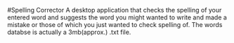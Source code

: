 #Spelling Corrector
A desktop application that checks the spelling of your entered word and suggests the word you might wanted to write and made a mistake or those of which you just wanted to check spelling of. The words databse is actually a 3mb(approx.) .txt file.